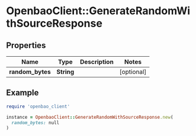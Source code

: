 # OpenbaoClient::GenerateRandomWithSourceResponse

## Properties

| Name | Type | Description | Notes |
| ---- | ---- | ----------- | ----- |
| **random_bytes** | **String** |  | [optional] |

## Example

```ruby
require 'openbao_client'

instance = OpenbaoClient::GenerateRandomWithSourceResponse.new(
  random_bytes: null
)
```

